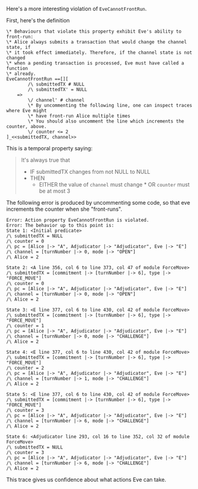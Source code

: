Here's a more interesting violation of `EveCannotFrontRun`.

First, here's the definition 
```
\* Behaviours that violate this property exhibit Eve's ability to front-run:
\* Alice always submits a transaction that would change the channel state, if
\* it took effect immediately. Therefore, if the channel state is not changed
\* when a pending transaction is processed, Eve must have called a function
\* already.
EveCannotFrontRun ==[][
        /\ submittedTX # NULL
        /\ submittedTX' = NULL
    =>
        \/ channel' # channel
        \* By uncommenting the following line, one can inspect traces where Eve might
        \* have front-run Alice multiple times
        \* You should also uncomment the line which increments the counter, above.
        \/ counter <= 2
]_<<submittedTX, channel>>
```

This is a temporal property saying:
> It's always true that
>  - IF submittedTX changes from not NULL to NULL
>  - THEN
>       * EITHER the value of `channel` must change
        * OR `counter` must be at most 3

The following error is produced by uncommenting some code, so that eve increments the counter when she "front-runs".
```
Error: Action property EveCannotFrontRun is violated.
Error: The behavior up to this point is:
State 1: <Initial predicate>
/\ submittedTX = NULL
/\ counter = 0
/\ pc = [Alice |-> "A", Adjudicator |-> "Adjudicator", Eve |-> "E"]
/\ channel = [turnNumber |-> 0, mode |-> "OPEN"]
/\ Alice = 2

State 2: <A line 356, col 6 to line 373, col 47 of module ForceMove>
/\ submittedTX = [commitment |-> [turnNumber |-> 6], type |-> "FORCE_MOVE"]
/\ counter = 0
/\ pc = [Alice |-> "A", Adjudicator |-> "Adjudicator", Eve |-> "E"]
/\ channel = [turnNumber |-> 0, mode |-> "OPEN"]
/\ Alice = 2

State 3: <E line 377, col 6 to line 430, col 42 of module ForceMove>
/\ submittedTX = [commitment |-> [turnNumber |-> 6], type |-> "FORCE_MOVE"]
/\ counter = 1
/\ pc = [Alice |-> "A", Adjudicator |-> "Adjudicator", Eve |-> "E"]
/\ channel = [turnNumber |-> 0, mode |-> "CHALLENGE"]
/\ Alice = 2

State 4: <E line 377, col 6 to line 430, col 42 of module ForceMove>
/\ submittedTX = [commitment |-> [turnNumber |-> 6], type |-> "FORCE_MOVE"]
/\ counter = 2
/\ pc = [Alice |-> "A", Adjudicator |-> "Adjudicator", Eve |-> "E"]
/\ channel = [turnNumber |-> 1, mode |-> "CHALLENGE"]
/\ Alice = 2

State 5: <E line 377, col 6 to line 430, col 42 of module ForceMove>
/\ submittedTX = [commitment |-> [turnNumber |-> 6], type |-> "FORCE_MOVE"]
/\ counter = 3
/\ pc = [Alice |-> "A", Adjudicator |-> "Adjudicator", Eve |-> "E"]
/\ channel = [turnNumber |-> 6, mode |-> "CHALLENGE"]
/\ Alice = 2

State 6: <Adjudicator line 293, col 16 to line 352, col 32 of module ForceMove>
/\ submittedTX = NULL
/\ counter = 3
/\ pc = [Alice |-> "A", Adjudicator |-> "Adjudicator", Eve |-> "E"]
/\ channel = [turnNumber |-> 6, mode |-> "CHALLENGE"]
/\ Alice = 2
```

This trace gives us confidence about what actions Eve can take.